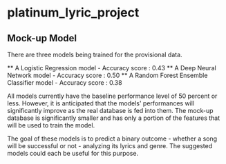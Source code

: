 # platinum_lyric_project

## Mock-up Model

There are three models being trained for the provisional data. 

** A Logistic Regression model - Accuracy score : 0.43
** A Deep Neural Network model - Accuracy score : 0.50
** A Random Forest Ensemble Classifier model - Accuracy score : 0.38

All models currently have the baseline performance level of 50 percent or less. However, it is anticipated that the models' performances will significantly improve as the real database is fed into them. The mock-up database is significantly smaller and has only a portion of the features that will be used to train the model. 

The goal of these models is to predict a binary outcome - whether a song will be successful or not - analyzing its lyrics and genre. The suggested models could each be useful for this purpose.

